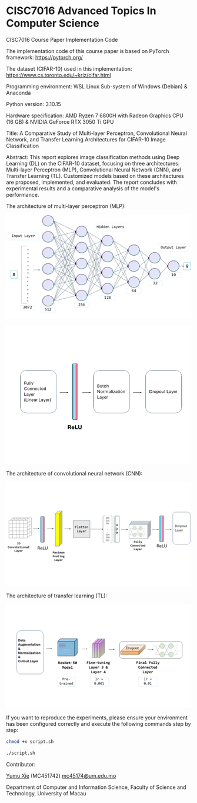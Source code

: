 # CISC7016 Advanced Topics In Computer Science
CISC7016 Course Paper Implementation Code

The implementation code of this course paper is based on PyTorch framework: https://pytorch.org/

The dataset (CIFAR-10) used in this implementation: https://www.cs.toronto.edu/~kriz/cifar.html

Programming environment: WSL Linux Sub-system of Windows (Debian) & Anaconda

Python version: 3.10.15

Hardware specification: AMD Ryzen 7 6800H with Radeon Graphics CPU (16 GB) & NVIDIA GeForce RTX 3050 Ti GPU

Title: A Comparative Study of Multi-layer Perceptron, Convolutional Neural Network, and Transfer Learning Architectures for CIFAR-10 Image Classification

Abstract: This report explores image classification methods using Deep Learning (DL) on the CIFAR-10 dataset, focusing on three architectures: Multi-layer Perceptron (MLP), Convolutional Neural Network (CNN), and Transfer Learning (TL). Customized models based on these architectures are proposed, implemented, and evaluated. The report concludes with experimental results and a comparative analysis of the model's performance.

The architecture of multi-layer perceptron (MLP):

![MLP](/figure/mlp.PNG?raw=true "MLP")

![MLP_Layer](/figure/mlp_layer.PNG?raw=true "MLP_Layer")

The architecture of convolutional neural network (CNN):

![CNN](/figure/cnn.PNG?raw=true "CNN")

The architecture of transfer learning (TL):

![Transfer Learning](/figure/transfer.PNG?raw=true "Transfer Learning")

If you want to reproduce the experiments, please ensure your environment has been configured correctly and execute the following commands step by step:

```bash
chmod +x script.sh
```

```bash
./script.sh
```

Contributor:

[Yumu Xie](https://github.com/mc451742) (MC451742) mc45174@um.edu.mo

Department of Computer and Information Science, Faculty of Science and Technology, University of Macau
